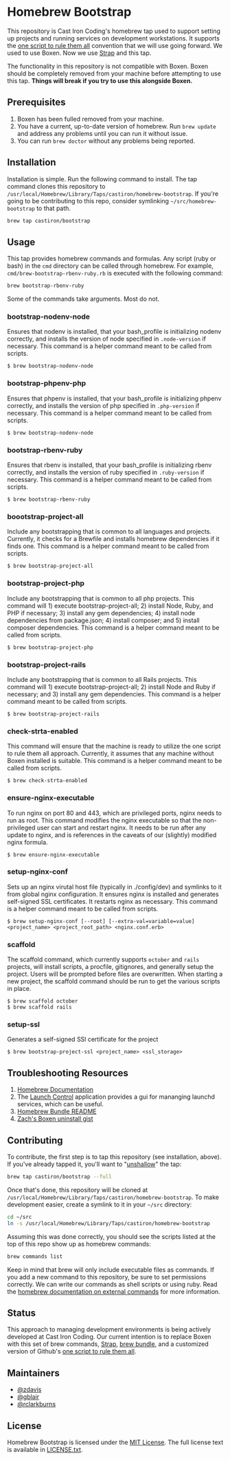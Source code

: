 # Homebrew Bootstrap

This repository is Cast Iron Coding's homebrew tap used to support setting up projects and running services on development workstations. It supports the [one script to rule them all](https://github.com/github/scripts-to-rule-them-all) convention that we will use going forward. We used to use Boxen. Now we use [Strap](https://github.com/MikeMcQuaid/strap) and this tap. 

The functionality in this repository is not compatible with Boxen. Boxen should be completely removed from your machine before attempting to use this tap. **Things will break if you try to use this alongside Boxen.**

## Prerequisites

1. Boxen has been fulled removed from your machine.
2. You have a current, up-to-date version of homebrew. Run `brew update` and address any problems until you can run it without issue.
3. You can run `brew doctor` without any problems being reported.

## Installation

Installation is simple. Run the following command to install. The tap command clones this repository to `/usr/local/Homebrew/Library/Taps/castiron/homebrew-bootstrap`. If you're going to be contributing to this repo, consider symlinking `~/src/homebrew-bootstrap` to that path.

```bash
brew tap castiron/bootstrap
```

## Usage

This tap provides homebrew commands and formulas. Any script (ruby or bash) in the `cmd` directory can be called through homebrew. For example, `cmd/brew-bootstrap-rbenv-ruby.rb` is executed with the following command:

```bash
brew bootstrap-rbenv-ruby
```

Some of the commands take arguments. Most do not.

### bootstrap-nodenv-node

Ensures that nodenv is installed, that your bash_profile is initializing nodenv correctly, and installs the version of node specified in `.node-version` if necessary. This command is a helper command meant to be called from scripts.

```
$ brew bootstrap-nodenv-node
```

### bootstrap-phpenv-php

Ensures that phpenv is installed, that your bash_profile is initializing phpenv correctly, and installs the version of php specified in `.php-version` if necessary. This command is a helper command meant to be called from scripts.

```
$ brew bootstrap-nodenv-node
```

### bootstrap-rbenv-ruby

Ensures that rbenv is installed, that your bash_profile is initializing rbenv correctly, and installs the version of ruby specified in `.ruby-version` if necessary. This command is a helper command meant to be called from scripts.

```
$ brew bootstrap-rbenv-ruby
```

### boootstrap-project-all

Include any bootstrapping that is common to all languages and projects. Currently, it checks for a Brewfile and installs homebrew dependencies if it finds one. This command is a helper command meant to be called from scripts.

```
$ brew bootstrap-project-all
```

### bootstrap-project-php

Include any bootstrapping that is common to all php projects. This command will 1) execute bootstrap-project-all; 2) install Node, Ruby, and PHP if necessary; 3) install any gem dependencies; 4) install node dependencies from package.json; 4) install composer; and 5) install composer dependencies. This command is a helper command meant to be called from scripts.

```
$ brew bootstrap-project-php
```

### bootstrap-project-rails

Include any bootstrapping that is common to all Rails projects. This command will 1) execute bootstrap-project-all; 2) install Node and Ruby if necessary; and 3) install any gem dependencies. This command is a helper command meant to be called from scripts.

```
$ brew bootstrap-project-rails
```

### check-strta-enabled

This command will ensure that the machine is ready to utilize the one script to rule them all approach. Currently, it assumes that any machine without Boxen installed is suitable. This command is a helper command meant to be called from scripts.

```
$ brew check-strta-enabled
```

### ensure-nginx-executable

To run nginx on port 80 and 443, which are privileged ports, nginx needs to run as root. This command modifies the nginx executable so that the non-privileged user can start and restart nginx. It needs to be run after any update to nginx, and is references in the caveats of our (slightly) modified nginx formula.

```
$ brew ensure-nginx-executable
```

### setup-nginx-conf

Sets up an nginx virutal host file (typically in ./config/dev) and symlinks to it from global nginx configuration. It ensures nginx is installed and generates self-signed SSL certificates. It restarts nginx as necessary. This command is a helper command meant to be called from scripts.

```
$ brew setup-nginx-conf [--root] [--extra-val=variable=value] <project_name> <project_root_path> <nginx.conf.erb>
```

### scaffold

The scaffold command, which currently supports `october` and `rails` projects, will install scripts, a procfile, gitignores, and generally setup the project. Users will be prompted before files are overwritten. When starting a new project, the scaffold command should be run to get the various scripts in place.

```
$ brew scaffold october
$ brew scaffold rails
```

### setup-ssl

Generates a self-signed SSl certificate for the project

```
$ brew bootstrap-project-ssl <project_name> <ssl_storage>
```

## Troubleshooting Resources

1. [Homebrew Documentation](https://docs.brew.sh/)
2. The [Launch Control](http://www.soma-zone.com/LaunchControl/) application provides a gui for mananging launchd services, which can be useful.
3. [Homebrew Bundle README](https://github.com/Homebrew/homebrew-bundle)
4. [Zach's Boxen uninstall gist](https://gist.github.com/zdavis/4b59449ee5c9954cedd41687733c3d48)


## Contributing

To contribute, the first step is to tap this repository (see installation, above). If you've already tapped it, you'll want to "[unshallow](https://docs.brew.sh/Taps.html)" the tap:

```bash
brew tap castiron/bootstrap --full
```

Once that's done, this repository will be cloned at `/usr/local/Homebrew/Library/Taps/castiron/homebrew-bootstrap`. To make development easier, create a symlink to it in your `~/src` directory:

```bash
cd ~/src
ln -s /usr/local/Homebrew/Library/Taps/castiron/homebrew-bootstrap
```

Assuming this was done correctly, you should see the scripts listed at the top of this repo show up as homebrew commands:

```bash
brew commands list
```

Keep in mind that brew will only include executable files as commands. If you add a new command to this repository, be sure to set permissions correctly. We can write our commands as shell scripts or using ruby. Read the [homebrew documentation on external commands](https://docs.brew.sh/External-Commands) for more information.

## Status

This approach to managing development environments is being actively developed at Cast Iron Coding. Our current intention is to replace Boxen with this set of brew commands, [Strap](https://github.com/MikeMcQuaid/strap), [brew bundle](https://github.com/Homebrew/homebrew-bundle), and a customized version of Github's [one script to rule them all](https://github.com/github/scripts-to-rule-them-all). 

## Maintainers
- [@zdavis](https://github.com/zdavis/)
- [@gblair](https://github.com/gblair/)
- [@rclarkburns](https://github.com/rclarkburns/)

## License
Homebrew Bootstrap is licensed under the [MIT License](http://en.wikipedia.org/wiki/MIT_License).
The full license text is available in [LICENSE.txt](https://github.com/github/homebrew-bootstrap/blob/master/LICENSE.txt).
